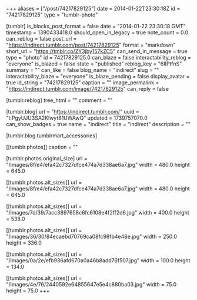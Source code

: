 +++
aliases = ["/post/74217829125"]
date = 2014-01-22T23:30:18Z
id = "74217829125"
type = "tumblr-photo"

[tumblr]
is_blocks_post_format = false
date = "2014-01-22 23:30:18 GMT"
timestamp = 1390433418.0
should_open_in_legacy = true
note_count = 0.0
can_reblog = false
post_url = "https://indirect.tumblr.com/post/74217829125"
format = "markdown"
short_url = "https://tmblr.co/ZY3jby157kZC5"
can_send_in_message = true
type = "photo"
id = 74217829125.0
can_blaze = false
interactability_reblog = "everyone"
is_blazed = false
state = "published"
reblog_key = "6IIPtfnS"
summary = ""
can_like = false
blog_name = "indirect"
slug = ""
interactability_blaze = "everyone"
is_blaze_pending = false
display_avatar = true
id_string = "74217829125"
caption = ""
image_permalink = "https://indirect.tumblr.com/image/74217829125"
can_reply = false

[tumblr.reblog]
tree_html = ""
comment = ""

[tumblr.blog]
url = "https://indirect.tumblr.com/"
uuid = "t:PgyUJU3SA2Klwyt81UWAwQ"
updated = 1739757070.0
can_show_badges = true
name = "indirect"
title = "indirect"
description = ""

[tumblr.blog.tumblrmart_accessories]

[[tumblr.photos]]
caption = ""

[tumblr.photos.original_size]
url = "/images/8f/e4/efa42c7327dfce474a7d338ae6a7.jpg"
width = 480.0
height = 645.0

[[tumblr.photos.alt_sizes]]
url = "/images/8f/e4/efa42c7327dfce474a7d338ae6a7.jpg"
width = 480.0
height = 645.0

[[tumblr.photos.alt_sizes]]
url = "/images/7d/39/7acc3897658c6fc6108e4f2ff2d6.jpg"
width = 400.0
height = 538.0

[[tumblr.photos.alt_sizes]]
url = "/images/36/30/84ecaebd70769ca08fc98fb4e48e.jpg"
width = 250.0
height = 336.0

[[tumblr.photos.alt_sizes]]
url = "/images/0a/2e/efb936afd670a0a46b8add76f507.jpg"
width = 100.0
height = 134.0

[[tumblr.photos.alt_sizes]]
url = "/images/4e/76/2440592e64855647e5e4c880ba03.jpg"
width = 75.0
height = 75.0
+++
